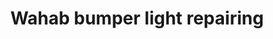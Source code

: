 ---
title: "Wahab bumper light repairing"
url: /karachi/wahab-bumper-light-repairing/
shop: shop
---